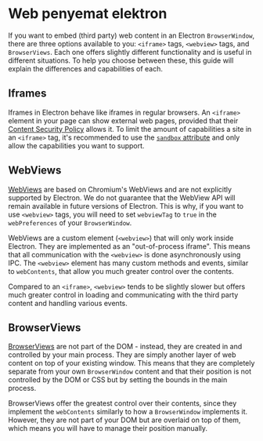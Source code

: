 # Web penyemat elektron

If you want to embed (third party) web content in an Electron `BrowserWindow`, there are three options available to you: `<iframe>` tags, `<webview>` tags, and `BrowserViews`. Each one offers slightly different functionality and is useful in different situations. To help you choose between these, this guide will explain the differences and capabilities of each.

## Iframes

Iframes in Electron behave like iframes in regular browsers. An `<iframe>` element in your page can show external web pages, provided that their [Content Security Policy](https://developer.mozilla.org/en-US/docs/Web/HTTP/CSP) allows it. To limit the amount of capabilities a site in an `<iframe>` tag, it's recommended to use the [`sandbox` attribute](https://developer.mozilla.org/en-US/docs/Web/HTML/Element/iframe#attr-sandbox) and only allow the capabilities you want to support.

## WebViews

[WebViews](../api/webview-tag.md) are based on Chromium's WebViews and are not explicitly supported by Electron. We do not guarantee that the WebView API will remain available in future versions of Electron. This is why, if you want to use `<webview>` tags, you will need to set `webviewTag` to `true` in the `webPreferences` of your `BrowserWindow`.

WebViews are a custom element (`<webview>`) that will only work inside Electron. They are implemented as an "out-of-process iframe". This means that all communication with the `<webview>` is done asynchronously using IPC. The `<webview>` element has many custom methods and events, similar to `webContents`, that allow you much greater control over the contents.

Compared to an `<iframe>`, `<webview>` tends to be slightly slower but offers much greater control in loading and communicating with the third party content and handling various events.

## BrowserViews

[BrowserViews](../api/browser-view.md) are not part of the DOM - instead, they are created in and controlled by your main process. They are simply another layer of web content on top of your existing window. This means that they are completely separate from your own `BrowserWindow` content and that their position is not controlled by the DOM or CSS but by setting the bounds in the main process.

BrowserViews offer the greatest control over their contents, since they implement the `webContents` similarly to how a `BrowserWindow` implements it. However, they are not part of your DOM but are overlaid on top of them, which means you will have to manage their position manually.

